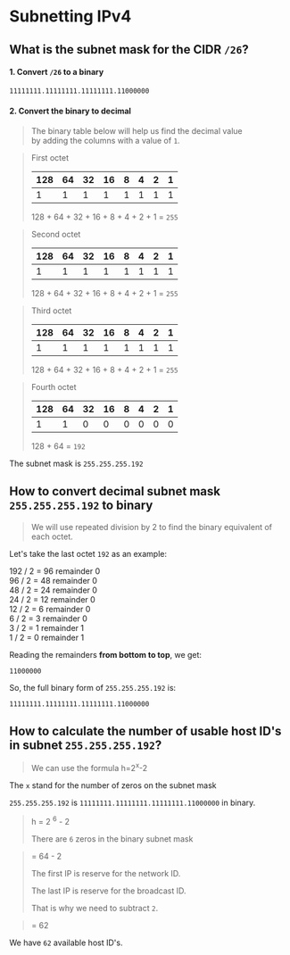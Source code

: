 # Subnetting IPv4

## What is the subnet mask for the CIDR `/26`?

#### 1. Convert `/26` to a binary

```bash
11111111.11111111.11111111.11000000
```

#### 2. Convert the binary to decimal

> The binary table below will help us find the decimal value <br>
> by adding the columns with a value of `1`.

> First octet
>
> | 128 | 64  | 32  | 16  | 8   | 4   | 2   | 1   |
> | --- | --- | --- | --- | --- | --- | --- | --- |
> | 1   | 1   | 1   | 1   | 1   | 1   | 1   | 1   |
>
> 128 + 64 + 32 + 16 + 8 + 4 + 2 + 1 = `255`

> Second octet
>
> | 128 | 64  | 32  | 16  | 8   | 4   | 2   | 1   |
> | --- | --- | --- | --- | --- | --- | --- | --- |
> | 1   | 1   | 1   | 1   | 1   | 1   | 1   | 1   |
>
> 128 + 64 + 32 + 16 + 8 + 4 + 2 + 1 = `255`

> Third octet
>
> | 128 | 64  | 32  | 16  | 8   | 4   | 2   | 1   |
> | --- | --- | --- | --- | --- | --- | --- | --- |
> | 1   | 1   | 1   | 1   | 1   | 1   | 1   | 1   |
>
> 128 + 64 + 32 + 16 + 8 + 4 + 2 + 1 = `255`

> Fourth octet
>
> | 128 | 64  | 32  | 16  | 8   | 4   | 2   | 1   |
> | --- | --- | --- | --- | --- | --- | --- | --- |
> | 1   | 1   | 0   | 0   | 0   | 0   | 0   | 0   |
>
> 128 + 64 = `192`

The subnet mask is `255.255.255.192`

## How to convert decimal subnet mask `255.255.255.192` to binary

> We will use repeated division by 2 to find the binary equivalent of each octet.

Let's take the last octet `192` as an example:

192 / 2 = 96 remainder 0  
96 / 2 = 48 remainder 0  
48 / 2 = 24 remainder 0  
24 / 2 = 12 remainder 0  
12 / 2 = 6 remainder 0  
6 / 2 = 3 remainder 0  
3 / 2 = 1 remainder 1  
1 / 2 = 0 remainder 1

Reading the remainders **from bottom to top**, we get:

`11000000`

So, the full binary form of `255.255.255.192` is:

`11111111.11111111.11111111.11000000`

## How to calculate the number of usable host ID's in subnet `255.255.255.192`?

> We can use the formula h=2<sup>x</sup>-2

The `x` stand for the number of zeros on the subnet mask

`255.255.255.192` is `11111111.11111111.11111111.11000000` in binary.

> h = 2 <sup>6</sup> - 2
>
> There are `6` zeros in the binary subnet mask

> = 64 - 2
>
> The first IP is reserve for the network ID.
>
> The last IP is reserve for the broadcast ID.
>
> That is why we need to subtract `2`.

> = 62

We have `62` available host ID's.
